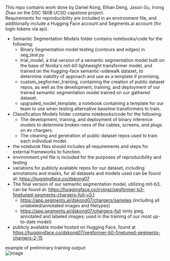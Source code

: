 This repo contains work done by Daniel Kong, Ethan Deng, Jason Gu, Irving Zhao on the DSC 180B UCSD capstone project.\
Requirements for reproducibility are included in an environment file, and additionally include a Hugging Face account and Segments.ai account (for login tokens via api).

- Semantic Segmentation Models folder contains notebooks/code for the following:
  -  Binary Segmentation model testing (contours and edges) in seg_test.py
  -  trial_model, a trial version of a semantic segmentation model built on the base of Nvidia's mit-b0 lightweight transformer model, and trained on the hugging-face semantic-sidewalk dataset, to determine viability of approach and use as a template if promising.
  -  custom_segformer_training, containing the creation of public dataset repos, as well as the development, training, and deployment of our trained semantic segmentation model trained on our gathered dataset.
  -  upgraded_model_template, a notebook containing a template for our team to use when testing alternative baseline transformers to train.
- Classification Models folder contains notebooks/code for the following:
  -  The development, training, and deployment of binary inference models to determine broken-ness of the cables, screens, and plugs on ev chargers.
  -  The cleaning and generation of public dataset repos used to train each individual model.
- the notebook files should includes all requirements and steps for external frameworks to function.
- environment.yml file is included for the purposes of reproducibility and testing
- variations for publicly available repos for our dataset, including annotations and masks, for all datasets and models used can be found at: https://huggingface.co/dskong07
- The final version of our semantic segmentation model, utilizing mit-b3, can be found at: https://huggingface.co/irvingz/segformer-b3-finetuned-segments-chargers-full-v3.1
  - https://app.segments.ai/dskong07/chargers/samples (including all unlabeled/annotated images and filetypes)
  - https://app.segments.ai/dskong07/chargers-full (only jpeg, annotated and labeled images; used in the training of our most up-to-date model)
- publicly available model hosted on Hugging Face, found at https://huggingface.co/dskong07/segformer-b0-finetuned-segments-chargers-2-15

example of preliminary training output:\
![image](https://github.com/user-attachments/assets/a541db33-6169-40e1-9044-4c973a30012d)

